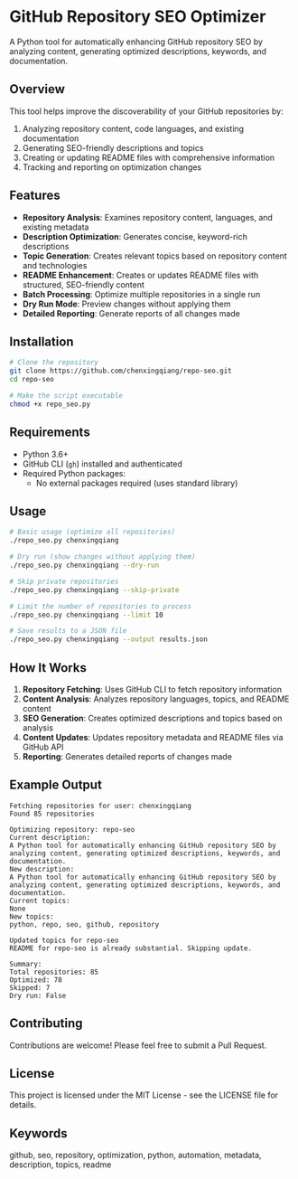 # GitHub Repository SEO Optimizer

A Python tool for automatically enhancing GitHub repository SEO by analyzing content, generating optimized descriptions, keywords, and documentation.

## Overview

This tool helps improve the discoverability of your GitHub repositories by:

1. Analyzing repository content, code languages, and existing documentation
2. Generating SEO-friendly descriptions and topics
3. Creating or updating README files with comprehensive information
4. Tracking and reporting on optimization changes

## Features

- **Repository Analysis**: Examines repository content, languages, and existing metadata
- **Description Optimization**: Generates concise, keyword-rich descriptions
- **Topic Generation**: Creates relevant topics based on repository content and technologies
- **README Enhancement**: Creates or updates README files with structured, SEO-friendly content
- **Batch Processing**: Optimize multiple repositories in a single run
- **Dry Run Mode**: Preview changes without applying them
- **Detailed Reporting**: Generate reports of all changes made

## Installation

```bash
# Clone the repository
git clone https://github.com/chenxingqiang/repo-seo.git
cd repo-seo

# Make the script executable
chmod +x repo_seo.py
```

## Requirements

- Python 3.6+
- GitHub CLI (`gh`) installed and authenticated
- Required Python packages:
  - No external packages required (uses standard library)

## Usage

```bash
# Basic usage (optimize all repositories)
./repo_seo.py chenxingqiang

# Dry run (show changes without applying them)
./repo_seo.py chenxingqiang --dry-run

# Skip private repositories
./repo_seo.py chenxingqiang --skip-private

# Limit the number of repositories to process
./repo_seo.py chenxingqiang --limit 10

# Save results to a JSON file
./repo_seo.py chenxingqiang --output results.json
```

## How It Works

1. **Repository Fetching**: Uses GitHub CLI to fetch repository information
2. **Content Analysis**: Analyzes repository languages, topics, and README content
3. **SEO Generation**: Creates optimized descriptions and topics based on analysis
4. **Content Updates**: Updates repository metadata and README files via GitHub API
5. **Reporting**: Generates detailed reports of changes made

## Example Output

```
Fetching repositories for user: chenxingqiang
Found 85 repositories

Optimizing repository: repo-seo
Current description:
A Python tool for automatically enhancing GitHub repository SEO by analyzing content, generating optimized descriptions, keywords, and documentation.
New description:
A Python tool for automatically enhancing GitHub repository SEO by analyzing content, generating optimized descriptions, keywords, and documentation.
Current topics:
None
New topics:
python, repo, seo, github, repository

Updated topics for repo-seo
README for repo-seo is already substantial. Skipping update.

Summary:
Total repositories: 85
Optimized: 78
Skipped: 7
Dry run: False
```

## Contributing

Contributions are welcome! Please feel free to submit a Pull Request.

## License

This project is licensed under the MIT License - see the LICENSE file for details.

## Keywords

github, seo, repository, optimization, python, automation, metadata, description, topics, readme
